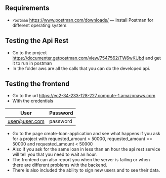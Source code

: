 ## Requirements

* `Postman` https://www.postman.com/downloads/
    — Install Postman for different operating system.

## Testing the Api Rest
* Go to the project https://documenter.getpostman.com/view/7547562/TW6wKUbd and get it to run in postman
* In the folder aws are all the calls that you can do the developed api.

## Testing the frontend
* Go to the url https://ec2-34-233-128-227.compute-1.amazonaws.com.
* With the credentials

| User          | Password    |
|---------------|-------------|
| user@user.com | password    |

* Go to the page create-loan-application and see what happens if you ask for a project with requested_amount > 50000, requested_amount == 50000 and requested_amount < 50000
* Also if you ask for the same loan in less than an hour the api rest service will tell you that you need to wait an hour.
* The frontend can also report you when the server is failing or when there are different problems with the backend.
* There is also included the ability to sign new users and to see their data.